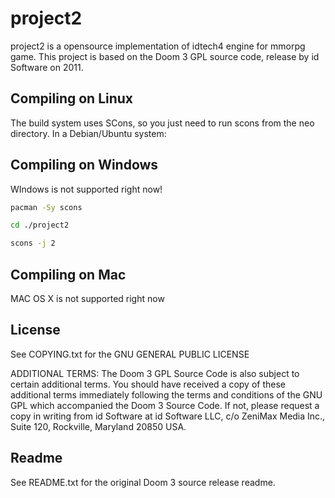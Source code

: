 # project2
project2 is a opensource implementation of idtech4 engine for mmorpg game. This project is based on the Doom 3 GPL source code, release by id Software on 2011.

## Compiling on Linux
The build system uses SCons, so you just need to run scons from the neo directory. In a Debian/Ubuntu system:

## Compiling on Windows
WIndows is not supported right now!

```bash
pacman -Sy scons
```
```bash
cd ./project2
```
```bash
scons -j 2
```

## Compiling on Mac
MAC OS X is not supported right now

## License
See COPYING.txt for the GNU GENERAL PUBLIC LICENSE

ADDITIONAL TERMS:  The Doom 3 GPL Source Code is also subject to certain additional terms. You should have received a copy of these additional terms immediately following the terms and conditions of the 
GNU GPL which accompanied the Doom 3 Source Code.  If not, please request a copy in writing from id Software at id Software LLC, c/o ZeniMax Media Inc., Suite 120, Rockville, Maryland 20850 USA.

## Readme
See README.txt for the original Doom 3 source release readme.
